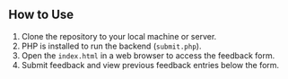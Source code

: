 ## How to Use
1. Clone the repository to your local machine or server.
2. PHP is installed to run the backend (`submit.php`).
3. Open the `index.html` in a web browser to access the feedback form.
4. Submit feedback and view previous feedback entries below the form.
